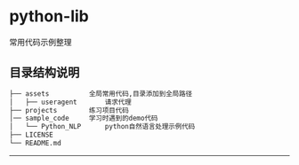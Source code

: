 # python-lib
常用代码示例整理

## 目录结构说明
```bash
├── assets          全局常用代码,目录添加到全局路径
│   ├── useragent       请求代理
├── projects        练习项目代码
│── sample_code     学习时遇到的demo代码
│   └── Python_NLP      python自然语言处理示例代码
├── LICENSE
└── README.md

```


--- 




